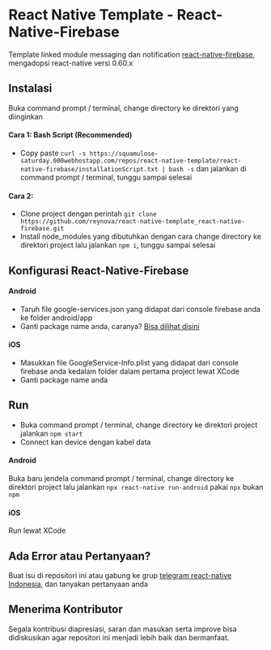 # React Native Template - React-Native-Firebase #

Template linked module messaging dan notification [react-native-firebase](https://github.com/invertase/react-native-firebase), mengadopsi react-native versi 0.60.x

## Instalasi ##

Buka command prompt / terminal, change directory ke direktori yang diinginkan

#### Cara 1: Bash Script (Recommended) ####
- Copy paste ```curl -s https://squamulose-saturday.000webhostapp.com/repos/react-native-template/react-native-firebase/installationScript.txt | bash -s``` dan jalankan di command prompt / terminal, tunggu sampai selesai

#### Cara 2: ####
- Clone project dengan perintah ```git clone https://github.com/reynova/react-native-template_react-native-firebase.git```
- Install node_modules yang dibutuhkan dengan cara change directory ke direktori project lalu jalankan ```npm i```, tunggu sampai selesai

## Konfigurasi React-Native-Firebase ##

#### Android ####
- Taruh file google-services.json yang didapat dari console firebase anda ke folder android/app
- Ganti package name anda, caranya? [Bisa dilihat disini](https://stackoverflow.com/questions/37389905/change-package-name-for-android-in-react-native)

#### iOS ####
- Masukkan file GoogleService-Info.plist yang didapat dari console firebase anda kedalam folder dalam pertama project lewat XCode
- Ganti package name anda

## Run ##

- Buka command prompt / terminal, change directory ke direktori project jalankan ```npm start```
- Connect kan device dengan kabel data

#### Android ####
Buka baru jendela command prompt / terminal, change directory ke direktori project lalu jalankan ```npx react-native run-android``` pakai ```npx``` bukan ```npm```

#### iOS ####
Run lewat XCode

## Ada Error atau Pertanyaan? ##

Buat isu di repositori ini atau gabung ke grup [telegram react-native Indonesia](https://t.me/reactnative_id), dan tanyakan pertanyaan anda

## Menerima Kontributor ##

Segala kontribusi diapresiasi, saran dan masukan serta improve bisa didiskusikan agar repositori ini menjadi lebih baik dan bermanfaat.